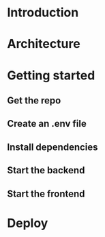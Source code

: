 # Introduction

# Architecture

# Getting started

## Get the repo

## Create an .env file

## Install dependencies

## Start the backend

## Start the frontend

# Deploy




